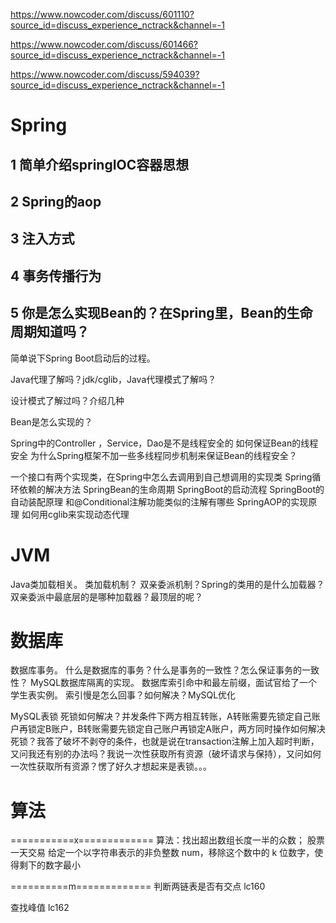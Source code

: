 https://www.nowcoder.com/discuss/601110?source_id=discuss_experience_nctrack&channel=-1

https://www.nowcoder.com/discuss/601466?source_id=discuss_experience_nctrack&channel=-1

https://www.nowcoder.com/discuss/594039?source_id=discuss_experience_nctrack&channel=-1

# Spring

## 1 简单介绍springIOC容器思想

## 2 Spring的aop 

## 3 注入方式 

## 4 事务传播行为

## 5 你是怎么实现Bean的？在Spring里，Bean的生命周期知道吗？

简单说下Spring Boot启动后的过程。

Java代理了解吗？jdk/cglib，Java代理模式了解吗？

设计模式了解过吗？介绍几种

Bean是怎么实现的？

Spring中的Controller ，Service，Dao是不是线程安全的
如何保证Bean的线程安全
为什么Spring框架不加一些多线程同步机制来保证Bean的线程安全？

一个接口有两个实现类，在Spring中怎么去调用到自己想调用的实现类
Spring循环依赖的解决方法
SpringBean的生命周期
SpringBoot的启动流程
SpringBoot的自动装配原理
和@Conditional注解功能类似的注解有哪些
SpringAOP的实现原理
如何用cglib来实现动态代理



# JVM
Java类加载相关。
类加载机制？
双亲委派机制？Spring的类用的是什么加载器？双亲委派中最底层的是哪种加载器？最顶层的呢？


# 数据库
数据库事务。
什么是数据库的事务？什么是事务的一致性？怎么保证事务的一致性？
MySQL数据库隔离的实现。
数据库索引命中和最左前缀，面试官给了一个学生表实例。
索引慢是怎么回事？如何解决？MySQL优化

MySQL表锁
死锁如何解决？并发条件下两方相互转账，A转账需要先锁定自己账户再锁定B账户，B转账需要先锁定自己账户再锁定A账户，两方同时操作如何解决死锁？我答了破坏不剥夺的条件，也就是说在transaction注解上加入超时判断，又问我还有别的办法吗？我说一次性获取所有资源（破坏请求与保持），又问如何一次性获取所有资源？愣了好久才想起来是表锁。。。


# 算法
===========x=============
算法：找出超出数组长度一半的众数；
股票一天交易
给定一个以字符串表示的非负整数 num，移除这个数中的 k 位数字，使得剩下的数字最小

==========m=============
判断两链表是否有交点 lc160

查找峰值 lc162